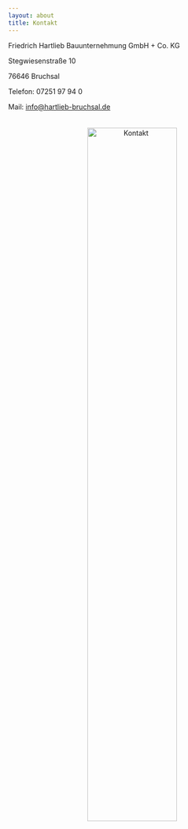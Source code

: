 ```yaml
---
layout: about
title: Kontakt
---
```


Friedrich Hartlieb Bauunternehmung GmbH + Co. KG 

Stegwiesenstraße 10

76646 Bruchsal

Telefon: 07251 97 94 0

Mail: [info@hartlieb-bruchsal.de](mailto:info@hartlieb-bruchsal.de)

<p style="text-align:center;">
<img src="https://raw.githubusercontent.com/website-poc/website-poc.github.io/master/assets/images/banners/location.png"
     alt="Kontakt"
     width="60%" height="60%"
     style="margin-top: 20px;" />
